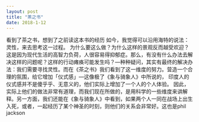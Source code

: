```yaml
---
layout: post
title: "茶之书"
date: 2018-1-12
---
```

看到了茶之书，想到了之前读这本书的经历
如今，我觉得可以沿用海特的说法：灵性，来去思考这一过程。
为什么要这么做？为什么这样的景观反而越受欢迎？这是因为现代生活的高智力负荷，人很容易得抑郁症。那么，有没有什么办法去解决这样的问题呢？这样的行动瘫痪可能发生吗？—种种疑问，其实有最终的解决办法：我们需要寻找灵性。而在《茶之书》我们看到了这一维度的努力。营造一个合理的氛围，给它增加「仪式感」—这像极了《象与骑象人》中所说的， 印度人的仪式感并不是傻乎乎、无意义的，他们实际上增加了一个人的个人体验。
因此，实际上他们的做法非常有道理，而我们现在所做的，是用科学的一些维度来讲解释。另一方面，我们还能在《象与骑象人》中看到，如果两个人一同在战场上出生入死，或者，一起经历了某个神圣的时刻，则他们的关系会非常好。这也是phil jackson